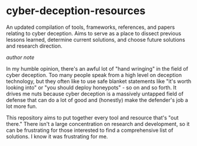 # cyber-deception-resources
An updated compilation of tools, frameworks, references, and papers relating to cyber deception. Aims to serve as a place to dissect previous lessons learned, determine current solutions, and choose future solutions and research direction.

*author note*

In my humble opinion, there's an awful lot of "hand wringing" in the field of cyber deception. Too many people speak from a high level on deception technology, but they often like to use safe blanket statements like "it's worth looking into" or "you should deploy honeypots" - so on and so forth. It drives me nuts because cyber deception is a massively untapped field of defense that can do a lot of good and (honestly) make the defender's job a lot more fun.

This repository aims to put together every tool and resource that's "out there." There isn't a large concentration on research and development, so it can be frustrating for those interested to find a comprehensive list of solutions. I know it was frustrating for me.
